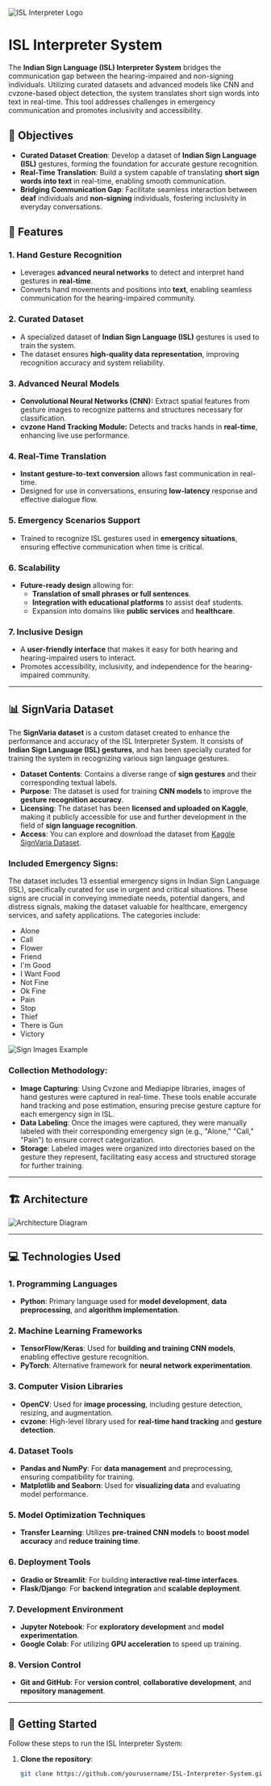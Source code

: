 ![ISL Interpreter Logo](logo1.png)

# ISL Interpreter System
The **Indian Sign Language (ISL) Interpreter System** bridges the communication gap between the hearing-impaired and non-signing individuals. Utilizing curated datasets and advanced models like CNN and cvzone-based object detection, the system translates short sign words into text in real-time. This tool addresses challenges in emergency communication and promotes inclusivity and accessibility.

## 🎯 Objectives
- **Curated Dataset Creation**: Develop a dataset of **Indian Sign Language (ISL)** gestures, forming the foundation for accurate gesture recognition.
- **Real-Time Translation**: Build a system capable of translating **short sign words into text** in real-time, enabling smooth communication.
- **Bridging Communication Gap**: Facilitate seamless interaction between **deaf** individuals and **non-signing** individuals, fostering inclusivity in everyday conversations.

## 🚀 Features

### 1. **Hand Gesture Recognition**
- Leverages **advanced neural networks** to detect and interpret hand gestures in **real-time**.
- Converts hand movements and positions into **text**, enabling seamless communication for the hearing-impaired community.

### 2. **Curated Dataset**
- A specialized dataset of **Indian Sign Language (ISL)** gestures is used to train the system.
- The dataset ensures **high-quality data representation**, improving recognition accuracy and system reliability.

### 3. **Advanced Neural Models**
- **Convolutional Neural Networks (CNN):** Extract spatial features from gesture images to recognize patterns and structures necessary for classification.
- **cvzone Hand Tracking Module:** Detects and tracks hands in **real-time**, enhancing live use performance.

### 4. **Real-Time Translation**
- **Instant gesture-to-text conversion** allows fast communication in real-time.
- Designed for use in conversations, ensuring **low-latency** response and effective dialogue flow.

### 5. **Emergency Scenarios Support**
- Trained to recognize ISL gestures used in **emergency situations**, ensuring effective communication when time is critical.

### 6. **Scalability**
- **Future-ready design** allowing for:
  - **Translation of small phrases or full sentences**.
  - **Integration with educational platforms** to assist deaf students.
  - Expansion into domains like **public services** and **healthcare**.

### 7. **Inclusive Design**
- A **user-friendly interface** that makes it easy for both hearing and hearing-impaired users to interact.
- Promotes accessibility, inclusivity, and independence for the hearing-impaired community.

---

## 📊 SignVaria Dataset
The **SignVaria dataset** is a custom dataset created to enhance the performance and accuracy of the ISL Interpreter System. It consists of **Indian Sign Language (ISL) gestures**, and has been specially curated for training the system in recognizing various sign language gestures.

- **Dataset Contents**: Contains a diverse range of **sign gestures** and their corresponding textual labels.
- **Purpose**: The dataset is used for training **CNN models** to improve the **gesture recognition accuracy**.
- **Licensing**: The dataset has been **licensed and uploaded on Kaggle**, making it publicly accessible for use and further development in the field of **sign language recognition**.
- **Access**: You can explore and download the dataset from [Kaggle SignVaria Dataset](https://www.kaggle.com/datasets/sohamvaidya1627/sign-varia).

### Included Emergency Signs:
The dataset includes 13 essential emergency signs in Indian Sign Language (ISL), specifically curated for use in urgent and critical situations. These signs are crucial in conveying immediate needs, potential dangers, and distress signals, making the dataset valuable for healthcare, emergency services, and safety applications. The categories include:

- Alone
- Call
- Flower
- Friend
- I'm Good
- I Want Food
- Not Fine
- Ok Fine
- Pain
- Stop
- Thief
- There is Gun
- Victory

  
![Sign Images Example](SignImg2.png)

### Collection Methodology:
- **Image Capturing**: Using Cvzone and Mediapipe libraries, images of hand gestures were captured in real-time. These tools enable accurate hand tracking and pose estimation, ensuring precise gesture capture for each emergency sign in ISL.
- **Data Labeling**: Once the images were captured, they were manually labeled with their corresponding emergency sign (e.g., "Alone," "Call," "Pain") to ensure correct categorization.
- **Storage**: Labeled images were organized into directories based on the gesture they represent, facilitating easy access and structured storage for further training.

---

## 🏗️ Architecture
![Architecture Diagram](archi1.jpg)

---

## 💻 Technologies Used

### 1. **Programming Languages**
- **Python**: Primary language used for **model development**, **data preprocessing**, and **algorithm implementation**.

### 2. **Machine Learning Frameworks**
- **TensorFlow/Keras**: Used for **building and training CNN models**, enabling effective gesture recognition.
- **PyTorch**: Alternative framework for **neural network experimentation**.

### 3. **Computer Vision Libraries**
- **OpenCV**: Used for **image processing**, including gesture detection, resizing, and augmentation.
- **cvzone**: High-level library used for **real-time hand tracking** and **gesture detection**.

### 4. **Dataset Tools**
- **Pandas and NumPy**: For **data management** and preprocessing, ensuring compatibility for training.
- **Matplotlib and Seaborn**: Used for **visualizing data** and evaluating model performance.

### 5. **Model Optimization Techniques**
- **Transfer Learning**: Utilizes **pre-trained CNN models** to **boost model accuracy** and **reduce training time**.

### 6. **Deployment Tools**
- **Gradio or Streamlit**: For building **interactive real-time interfaces**.
- **Flask/Django**: For **backend integration** and **scalable deployment**.

### 7. **Development Environment**
- **Jupyter Notebook**: For **exploratory development** and **model experimentation**.
- **Google Colab**: For utilizing **GPU acceleration** to speed up training.

### 8. **Version Control**
- **Git and GitHub**: For **version control**, **collaborative development**, and **repository management**.

---

## 🚀 Getting Started

Follow these steps to run the ISL Interpreter System:

1. **Clone the repository**:
   ```bash
   git clone https://github.com/yourusername/ISL-Interpreter-System.git






 
